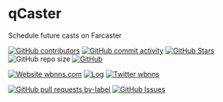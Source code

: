 # qCaster

Schedule future casts on Farcaster

<!-- Badge row 1 - status -->

[![GitHub contributors](https://img.shields.io/github/contributors/wbnns/qcaster)](https://github.com/wbnns/qcaster/graphs/contributors)
[![GitHub commit activity](https://img.shields.io/github/commit-activity/w/wbnns/qcaster)](https://github.com/wbnns/qcaster/graphs/contributors)
[![GitHub Stars](https://img.shields.io/github/stars/wbnns/qcaster.svg)](https://github.com/wbnns/qcaster/stargazers)
![GitHub repo size](https://img.shields.io/github/repo-size/wbnns/qcaster)
[![GitHub](https://img.shields.io/github/license/wbnns/qcaster?color=blue)](https://github.com/wbnns/qcaster/blob/main/LICENSE)

<!-- Badge row 2 - links and profiles -->

[![Website wbnns.com](https://img.shields.io/website-up-down-green-red/https/wbnns.com.svg)](https://wbnns.com/)
[![Log](https://img.shields.io/badge/blog-up-green)](https://log.wbnns.com/)
[![Twitter wbnns](https://img.shields.io/twitter/follow/wbnns?style=social)](https://twitter.com/wbnns)

<!-- Badge row 3 - detailed status -->

[![GitHub pull requests by-label](https://img.shields.io/github/issues-pr-raw/wbnns/qcaster)](https://github.com/wbnns/qcaster/pulls)
[![GitHub Issues](https://img.shields.io/github/issues-raw/wbnns/qcaster.svg)](https://github.com/wbnns/qcaster/issues)

